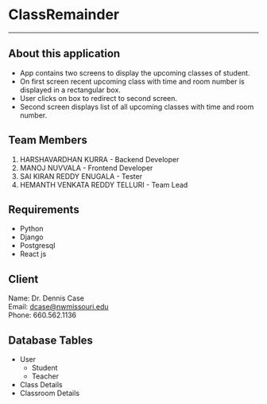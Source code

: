 # ClassRemainder
---
## **About this application**
- App contains two screens to display the upcoming classes of student.
- On first screen recent upcoming class with time and room number is displayed in a rectangular box.
- User clicks on box to redirect to second screen.
- Second screen displays list of all upcoming classes with time and room number.

## **Team Members**
1. HARSHAVARDHAN KURRA - Backend Developer
2. MANOJ NUVVALA - Frontend Developer
3. SAI KIRAN REDDY ENUGALA - Tester
4. HEMANTH VENKATA REDDY TELLURI - Team Lead

## Requirements
- Python
- Django
- Postgresql
- React js

## Client
Name: Dr. Dennis Case <br>
Email: dcase@nwmissouri.edu <br>
Phone: 660.562.1136 <br>

## Database Tables
- User
  - Student
  - Teacher
- Class Details
- Classroom Details

